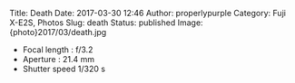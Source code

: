 Title: Death
Date: 2017-03-30 12:46
Author: properlypurple
Category: Fuji X-E2S, Photos
Slug: death
Status: published
Image: {photo}2017/03/death.jpg


-   Focal length : f/3.2
-   Aperture : 21.4 mm
-   Shutter speed 1/320 s
